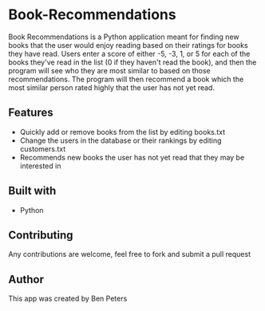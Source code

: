 # Book-Recommendations

Book Recommendations is a Python application meant for finding new books that the user would enjoy reading based on their ratings for
books they have read. Users enter a score of either -5, -3, 1, or 5 for each of the books they've read in the list (0 if they haven't read the book),
and then the program will see who they are most similar to based on those recommendations. The program will then recommend a book which the most similar
person rated highly that the user has not yet read.

## Features
- Quickly add or remove books from the list by editing books.txt
- Change the users in the database or their rankings by editing customers.txt
- Recommends new books the user has not yet read that they may be interested in

## Built with
- Python

## Contributing
Any contributions are welcome, feel free to fork and submit a pull request
  
## Author
This app was created by Ben Peters
